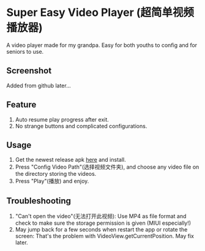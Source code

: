 # Super Easy Video Player (超简单视频播放器)

A video player made for my grandpa. Easy for both youths to config and for seniors to use.

## Screenshot

Added from github later...

## Feature

1. Auto resume play progress after exit.
2. No strange buttons and complicated configurations.

## Usage

1. Get the newest release apk [here](https://github.com/jerrulususu/supereasyvideoplayer/releases) and install.
2. Press "Config Video Path"(选择视频文件夹), and choose any video file on the directory storing the videos.
3. Press "Play"(播放) and enjoy.

## Troubleshooting
1. "Can't open the video"(无法打开此视频): Use MP4 as file format and check to make sure the storage permission is given (MIUI especially!)
2. May jump back for a few seconds when restart the app or rotate the screen: That's the problem with VideoView.getCurrentPosition. May fix later.
